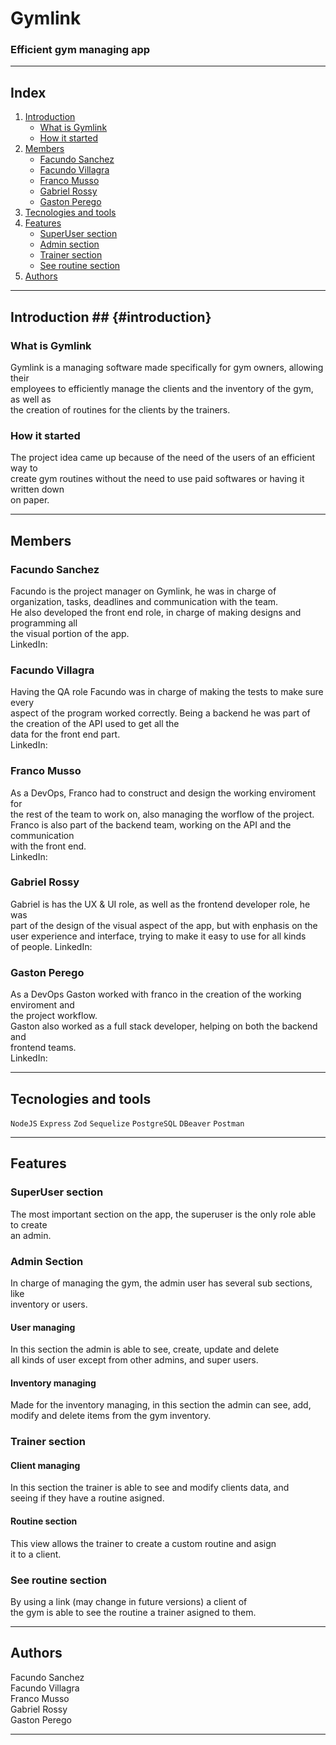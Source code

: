 # Gymlink #
### Efficient gym managing app ###
***
## Index ##
1. [Introduction](#introduction)
    * [What is Gymlink](#what-is-gymlink)
    * [How it started](#how-it-started)
2. [Members](#members)
    * [Facundo Sanchez](#facundo-sanchez)
    * [Facundo Villagra](#facundo-villagra)
    * [Franco Musso](#franco-musso)
    * [Gabriel Rossy](#gabriel-rossy)
    * [Gaston Perego](#gaston-perego)
3. [Tecnologies and tools](#tecnologies)
4. [Features](#features)
    * [SuperUser section](#superuser-section)
    * [Admin section](#admin-section)
    * [Trainer section](#trainer-section)
    * [See routine section](#see-routine-section)
5. [Authors](#authors)
***
## Introduction ## {#introduction}
### What is Gymlink ###
Gymlink is a managing software made specifically for gym owners, allowing their  
employees to efficiently manage the clients and the inventory of the gym, as well as  
the creation of routines for the clients by the trainers.
### How it started ###
The project idea came up because of the need of the users of an efficient way to  
create gym routines without the need to use paid softwares or having it written down  
on paper.
***
## Members ##
### Facundo Sanchez ###
Facundo is the project manager on Gymlink, he was in charge of organization, tasks, deadlines   and communication with the team.  
He also developed the front end role, in charge of making designs and programming all  
the visual portion of the app.  
LinkedIn:
### Facundo Villagra ###
Having the QA role Facundo was in charge of making the tests to make sure every  
aspect of the program worked correctly.
Being a backend he was part of the creation of the API used to get all the  
data for the front end part.  
LinkedIn:
### Franco Musso ###
As a DevOps, Franco had to construct and design the working enviroment for  
the rest of the team to work on, also managing the worflow of the project.  
Franco is also part of the backend team, working on the API and the communication  
with the front end.  
LinkedIn:
### Gabriel Rossy ###
Gabriel is has the UX & UI role, as well as the frontend developer role, he was  
part of the design of the visual aspect of the app, but with enphasis on the  
user experience and interface, trying to make it easy to use for all kinds  
of people.
LinkedIn:
### Gaston Perego ###
As a DevOps Gaston worked with franco in the creation of the working enviroment and  
the project workflow.  
Gaston also worked as a full stack developer, helping on both the backend and  
frontend teams.  
LinkedIn:
***
## Tecnologies and tools ##
`NodeJS` 
`Express`
`Zod`
`Sequelize`
`PostgreSQL`
`DBeaver`
`Postman`
***
## Features ##
### SuperUser section ###
The most important section on the app, the superuser is the only role able to create  
an admin.
### Admin Section ###
In charge of managing the gym, the admin user has several sub sections, like  
inventory or users.
#### User managing ####
In this section the admin is able to see, create, update and delete  
all kinds of user except from other admins, and super users.
#### Inventory managing ####
Made for the inventory managing, in this section the admin can see, add,  
modify and delete items from the gym inventory.
### Trainer section ###
#### Client managing ####
In this section the trainer is able to see and modify clients data, and  
seeing if they have a routine asigned.
#### Routine section ####
This view allows the trainer to create a custom routine and asign  
it to a client.
### See routine section ###
By using a link (may change in future versions) a client of  
the gym is able to see the routine a trainer asigned to them.
***
## Authors ##
Facundo Sanchez  
Facundo Villagra  
Franco Musso  
Gabriel Rossy  
Gaston Perego
***